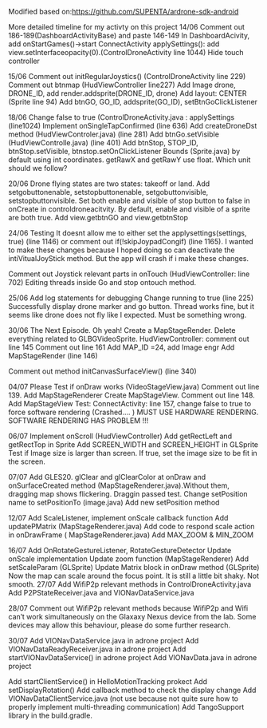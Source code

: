 Modified based on:https://github.com/SUPENTA/ardrone-sdk-android

More detailed timeline for my activty on this project 
14/06
Comment out 186-189(DashboardActivityBase) and paste 146-149
In DashboardAcivity, add onStartGames()->start ConnectActivity 
applySettings(): add view.setInterfaceopacity(0).(ControlDroneActivity line 1044)
 Hide touch controller

15/06
Comment out initRegularJoystics() (ControlDroneActivity  line 229)
Comment out btnmap (HudViewController line227)
Add Image drone, DRONE_ID, add render.addsprite(DRONE_ID, drone)
Add layout: CENTER (Sprite line 94) 
Add btnGO, GO_ID, addsprite(GO_ID), setBtnGoClickListener

18/06
Change false to true (ControlDroneActivity.java : applySettings  (line1024)
Implement onSingleTapConfirmed (line 636)
Add createDroneDst method (HudViewControler.java) (line 281)
Add btnGo.setVisible (HudViewControlle.java) (line 401)
Add btnStop, STOP_ID, btnStop.setVisible, btnstop.setOnClickListener
Bounds (Sprite.java) by default using int coordinates. getRawX and getRawY use float. 
Which unit should we follow? 

20/06
Drone flying states are two states: takeoff or land.
Add setgobuttonenable, setstopbuttonenable, setgobuttonvisible, setstopbuttonvisible. Set both enable and visible of stop button to false in onCreate in controldroneacitvity. By default, enable and visible of a sprite are both true.
Add view.getbtnGO and view.getbtnStop

24/06
Testing
It doesnt allow me to either set the applysettings(settings, true) (line 1146) or comment out if(!skipJoypadCongif) (line 1165). I wanted to make these changes because I hoped doing so can deactivate the intiVitualJoyStick method. But the app will crash if i make these changes.

Comment out Joystick relevant parts in onTouch (HudViewController: line 702)
Editing threads inside Go and stop ontouch method. 

25/06
Add log statements for debugging
Change running to true (line 225) 
Successfully display drone marker and go button. 
Thread works fine, but it seems like drone does not fly like I expected. Must be something wrong. 

30/06
The Next Episode. Oh yeah! 
Create a MapStageRender. Delete everything related to GLBGVideoSprite. 
HudViewController:  comment out line 145
Comment out line 161
Add MAP_ID =24, add Image engr 
Add MapStageRender (line 146)

Comment out method initCanvasSurfaceView() (line 340)

04/07 
Please Test if onDraw works (VideoStageView.java)
Comment out line 139. Add MapStageRenderer 
Create MapStageView. Comment out line 148. Add MapStageView
Test: ConnectActivity:  line 157,  change false to true to force software rendering
 (Crashed…. ) 
MUST USE HARDWARE RENDERING. SOFTWARE RENDERING HAS PROBLEM !!!


06/07
Implement onScroll (HudViewController) 
Add getRectLeft and getRectTop in Sprite 
Add SCREEN_WIDTH and SCREEN_HEIGHT in GLSprite 
Test if Image size is larger than screen. If true, set the image size to be fit in the screen. 

07/07
Add GLES20. glClear and glClearColor at onDraw and onSurfaceCreated method (MapStageRenderer.java).Without them, dragging map shows flickering.
Draggin passed test. 
Change setPosition name to setPositionTo (image.java)
Add new setPosition method 

12/07
Add ScaleListener,  implement onScale callback function 
Add updatePMatrix (MapStageRenderer.java)
Add code to respond scale action in onDrawFrame ( MapStageRenderer.java)
Add MAX_ZOOM & MIN_ZOOM 

16/07
Add OnRotateGestureListener, RotateGestureDetector 
Update onScale implementation
Update zoom function (MapStageRenderer)
Add setScaleParam (GLSprite) 
Update Matrix block in onDraw method (GLSprite) 
Now the map can scale around the focus point. It is still a little bit shaky. Not smooth. 
27/07
Add WifiP2p relevant methods in ControlDroneActivity.java
Add P2PStateReceiver.java and VIONavDataService.java

28/07
Comment out WifiP2p relevant methods because WifiP2p and Wifi can’t work simultaneously on the  Glaxaxy Nexus device from the lab. Some devices may allow this behaviour, please do some further research.  

30/07
Add VIONavDataService.java in adrone project 
Add VIONavDataReadyReceiver.java in adrone project 
Add startVIONavDataService() in adrone project
Add VIONavData.java in adrone project

Add startClientService() in HelloMotionTracking prokect 
Add setDisplayRotation() 
Add callback method to check the display change 
Add VIONavDataClientService.java (not use because not quite sure how to properly implement multi-threading communication)
Add TangoSupport library in the build.gradle. 
